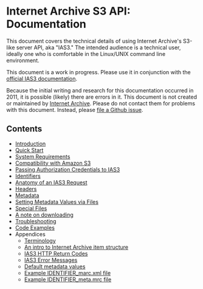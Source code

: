 # Internet Archive S3 API: Documentation

This document covers the technical details of using Internet Archive's S3-like server API, aka "IAS3." The intended audience is a technical user, ideally one who is comfortable in the Linux/UNIX command line environment.

This document is a work in progress. Please use it in conjunction with the [official IAS3 documentation](http://archive.org/help/abouts3.txt">http://archive.org/help/abouts3.txt).

Because the initial writing and research for this documentation occurred in 2011, it is possible (likely) there are errors in it. This document is not created or maintained by [Internet Archive](http://archive.org). Please do not contact them for problems with this document. Instead, please [file a Github issue](https://github.com/vmbrasseur/IAS3API/issues).

## Contents

* [Introduction](./introduction.md)
* [Quick Start](./quickstart.md)
* [System Requirements](./systemrequirements.md)
* [Compatibility with Amazon S3](./compatibility.md)
* [Passing Authorization Credentials to IAS3](./authcredentials.md)
* [Identifiers](./identifiers.md)
* [Anatomy of an IAS3 Request](./requestanatomy.md)
* [Headers](./headers.md)
* [Metadata](./metadata.md)
* [Setting Metadata Values via Files](./metadatafiles.md)
* [Special Files](./specialfiles.md)
* [A note on downloading](./downloading.md)
* [Troubleshooting](./troubleshooting.md)
* [Code Examples](./examples/README.md)
* Appendices
    * [Terminology](./appendices/terminology.md)
    * [An intro to Internet Archive item structure](./appendices/itemstructure.md)
    * [IAS3 HTTP Return Codes](./appendices/returncodes.md)
    * [IAS3 Error Messages](./appendices/errormessages.md)
    * [Default metadata values](./appendices/defaultmetadatavalues.md)
    * [Example IDENTIFIER_marc.xml file](./appendices/identifier_marc_xml.md)
    * [Example IDENTIFIER_meta.mrc file](./appendices/identifier_meta_mrc.md)
